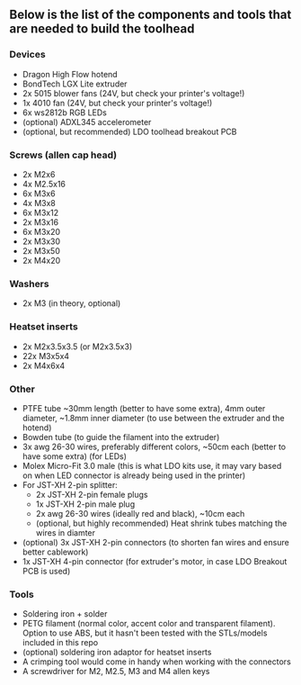 ## Below is the list of the components and tools that are needed to build the toolhead

### Devices
- Dragon High Flow hotend
- BondTech LGX Lite extruder
- 2x 5015 blower fans (24V, but check your printer's voltage!)
- 1x 4010 fan (24V, but check your printer's voltage!)
- 6x ws2812b RGB LEDs
- (optional) ADXL345 accelerometer
- (optional, but recommended) LDO toolhead breakout PCB

### Screws (allen cap head)
- 2x M2x6
- 4x M2.5x16
- 6x M3x6
- 4x M3x8
- 6x M3x12
- 2x M3x16
- 6x M3x20
- 2x M3x30
- 2x M3x50
- 2x M4x20

### Washers
- 2x M3 (in theory, optional)

### Heatset inserts
- 2x M2x3.5x3.5 (or M2x3.5x3)
- 22x M3x5x4
- 2x M4x6x4

### Other
- PTFE tube ~30mm length (better to have some extra), 4mm outer diameter, ~1.8mm inner diameter (to use between the extruder and the hotend)
- Bowden tube (to guide the filament into the extruder)
- 3x awg 26-30 wires, preferably different colors, ~50cm each (better to have some extra) (for LEDs)
- Molex Micro-Fit 3.0 male (this is what LDO kits use, it may vary based on when LED connector is already being used in the printer)
- For JST-XH 2-pin splitter:
  - 2x JST-XH 2-pin female plugs
  - 1x JST-XH 2-pin male plug
  - 2x awg 26-30 wires (ideally red and black), ~10cm each
  - (optional, but highly recommended) Heat shrink tubes matching the wires in diamter
- (optional) 3x JST-XH 2-pin connectors (to shorten fan wires and ensure better cablework)
- 1x JST-XH 4-pin connector (for extruder's motor, in case LDO Breakout PCB is used)

### Tools
- Soldering iron + solder
- PETG filament (normal color, accent color and transparent filament). Option to use ABS, but it hasn't been tested with the STLs/models included in this repo
- (optional) soldering iron adaptor for heatset inserts
- A crimping tool would come in handy when working with the connectors
- A screwdriver for M2, M2.5, M3 and M4 allen keys
